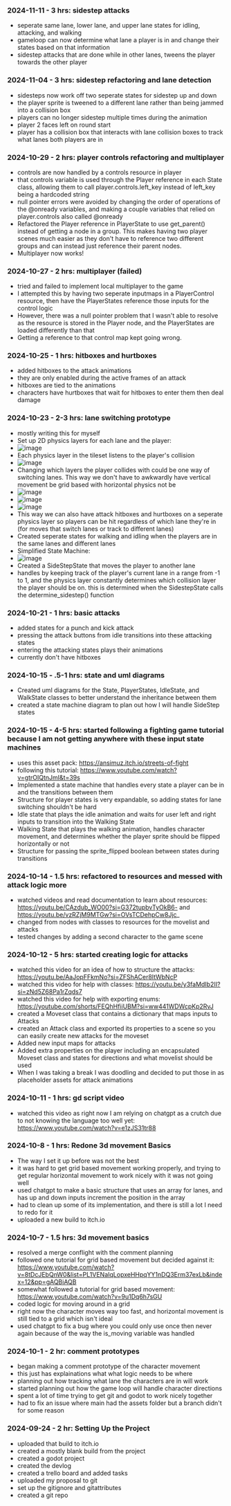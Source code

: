 ### 2024-11-11 - 3 hrs: sidestep attacks
* seperate same lane, lower lane, and upper lane states for idling, attacking, and walking
* gameloop can now determine what lane a player is in and change their states based on that information
* sidestep attacks that are done while in other lanes, tweens the player towards the other player

### 2024-11-04 - 3 hrs: sidestep refactoring and lane detection
* sidesteps now work off two seperate states for sidestep up and down
* the player sprite is tweened to a different lane rather than being jammed into a collision box
* players can no longer sidestep multiple times during the animation
* player 2 faces left on round start
* player has a collision box that interacts with lane collision boxes to track what lanes both players are in

### 2024-10-29 - 2 hrs: player controls refactoring and multiplayer
* controls are now handled by a controls resource in player
* that controls variable is used through the Player reference in each State class, allowing them to call player.controls.left_key instead of left_key being a hardcoded string
* null pointer errors were avoided by changing the order of operations of the @onready variables, and making a couple variables that relied on player.controls also called @onready
* Refactored the Player reference in PlayerState to use get_parent() instead of getting a node in a group. This makes having two player scenes much easier as they don't have to reference two different groups and can instead just reference their parent nodes.
* Multiplayer now works!


### 2024-10-27 - 2 hrs: multiplayer (failed)
* tried and failed to implement local multiplayer to the game
* I attempted this by having two seperate inputmaps in a PlayerControl resource, then have the PlayerStates reference those inputs for the control logic
* However, there was a null pointer problem that I wasn't able to resolve as the resource is stored in the Player node, and the PlayerStates are loaded differently than that
* Getting a reference to that control map kept going wrong.


### 2024-10-25 - 1 hrs: hitboxes and hurtboxes
* added hitboxes to the attack animations
* they are only enabled during the active frames of an attack
* hitboxes are tied to the animations
* characters have hurtboxes that wait for hitboxes to enter them then deal damage

### 2024-10-23 - 2-3 hrs: lane switching prototype
* mostly writing this for myself
* Set up 2D physics layers for each lane and the player:
* ![image](https://github.com/user-attachments/assets/8e080e8d-7dac-4f72-b37a-33823439d829)
* Each physics layer in the tileset listens to the player's collision
* ![image](https://github.com/user-attachments/assets/d3de2e56-10ff-46d0-ba90-7e819f721588)
* Changing which layers the player collides with could be one way of switching lanes. This way we don't have to awkwardly have vertical movement be grid based with horizontal physics not be
* ![image](https://github.com/user-attachments/assets/7f5dfca0-3ad3-4647-800a-9ad4e0667dce)
* ![image](https://github.com/user-attachments/assets/31b043d4-d285-4449-9a24-17a680932b83)
* ![image](https://github.com/user-attachments/assets/5397c457-a5ea-42c5-b4cd-1abca5922468)
* This way we can also have attack hitboxes and hurtboxes on a seperate physics layer so players can be hit regardless of which lane they're in (for moves that switch lanes or track to different lanes)
* Created seperate states for walking and idling when the players are in the same lanes and different lanes
* Simplified State Machine:
* ![image](https://github.com/user-attachments/assets/5afd2e0f-ac98-4f10-afef-c0a91a6541ef)
* Created a SideStepState that moves the player to another lane
* handles by keeping track of the player's current lane in a range from -1 to 1, and the physics layer constantly determines which collision layer the player should be on. this is determined when the SidestepState calls the determine_sidestep() function


### 2024-10-21 - 1 hrs: basic attacks
* added states for a punch and kick attack
* pressing the attack buttons from idle transitions into these attacking states
* entering the attacking states plays their animations
* currently don't have hitboxes

### 2024-10-15 - .5-1 hrs: state and uml diagrams
* Created uml diagrams for the State, PlayerStates, IdleState, and WalkState classes to better understand the inheritance between them
* created a state machine diagram to plan out how I will handle SideStep states

### 2024-10-15 - 4-5 hrs: started following a fighting game tutorial because I am not getting anywhere with these input state machines
* uses this asset pack: https://ansimuz.itch.io/streets-of-fight
* following this tutorial: https://www.youtube.com/watch?v=gtrOIQtnJmI&t=39s
* Implemented a state machine that handles every state a player can be in and the transitions between them
* Structure for player states is very expandable, so adding states for lane switching shouldn't be hard
* Idle state that plays the idle animation and waits for user left and right inputs to transition into the Walking State
* Walking State that plays the walking animation, handles character movement, and determines whether the player sprite should be flipped horizontally or not
* Structure for passing the sprite_flipped boolean between states during transitions

### 2024-10-14 - 1.5 hrs: refactored to resources and messed with attack logic more
* watched videos and read documentation to learn about resources: https://youtu.be/CAzdub_WO00?si=G372tupbvTyOkB6- and https://youtu.be/vzRZjM9MTGw?si=OVsTCDehpCw8Jjc_
* changed from nodes with classes to resources for the movelist and attacks
* tested changes by adding a second character to the game scene

### 2024-10-12 - 5 hrs: started creating logic for attacks
* watched this video for an idea of how to structure the attacks: https://youtu.be/AaJopFFkmNo?si=ZFShACer8ItWbNcP
* watched this video for help with classes: https://youtu.be/y3faMdIb2II?si=zNd5Z68Pa1rZqds7
* watched this video for help with exporting enums: https://youtube.com/shorts/FEQhHfiiUBM?si=ww441WDWcpKp2RvJ
* created a Moveset class that contains a dictionary that maps inputs to Attacks
* created an Attack class and exported its properties to a scene so you can easily create new attacks for the moveset
* Added new input maps for attacks
* Added extra properties on the player including an encapsulated Moveset class and states for directions and what movelist should be used
* When I was taking a break I was doodling and decided to put those in as placeholder assets for attack animations


### 2024-10-11 - 1 hrs: gd script video
* watched this video as right now I am relying on chatgpt as a crutch due to not knowing the language too well yet: https://www.youtube.com/watch?v=e1zJS31tr88

### 2024-10-8 - 1 hrs: Redone 3d movement Basics
* The way I set it up before was not the best
* it was hard to get grid based movement working properly, and trying to get regular horizontal movement to work nicely with it was not going well
* used chatgpt to make a basic structure that uses an array for lanes, and has up and down inputs increment the position in the array
* had to clean up some of its implementation, and there is still a lot I need to redo for it
* uploaded a new build to itch.io

### 2024-10-7 - 1.5 hrs: 3d movement basics
* resolved a merge conflight with the comment planning
* followed one tutorial for grid based movement but decided against it: https://www.youtube.com/watch?v=8tDcJEbQnW0&list=PL1VENaIqLopxeHHpqYY1nDQ3Erm37exLb&index=12&pp=gAQBiAQB
* somewhat followed a tutorial for grid based movement: https://www.youtube.com/watch?v=9u1Dq6h7sGU
* coded logic for moving around in a grid
* right now the character moves way too fast, and horizontal movement is still tied to a grid which isn't ideal
* used chatgpt to fix a bug where you could only use once then never again because of the way the is_moving variable was handled

### 2024-10-1 - 2 hr: comment prototypes
* began making a comment prototype of the character movement
* this just has explainations what what logic needs to be where
* planning out how tracking what lane the characters are in will work
* started planning out how the game loop will handle character directions
* spent a lot of time trying to get git and godot to work nicely together
*   had to fix an issue where main had the assets folder but a branch didn't for some reason

### 2024-09-24 - 2 hr: Setting Up the Project
* uploaded that build to itch.io
* created a mostly blank build from the project
* created a godot project
* created the devlog
* created a trello board and added tasks
* uploaded my proposal to git
* set up the gitignore and gitattributes
* created a git repo

